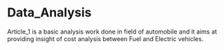 # Data_Analysis

Article_1 is a basic analysis work done in field of automobile and it aims at providing insight of cost analysis between Fuel and Electric vehicles. 
